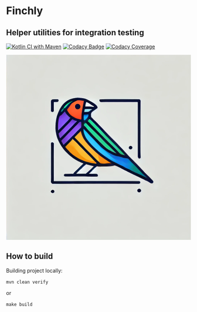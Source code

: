 # Finchly
## Helper utilities for integration testing

[![Kotlin CI with Maven](https://github.com/kpavlov/finchly/actions/workflows/maven.yml/badge.svg?branch=main)](https://github.com/kpavlov/finchly/actions/workflows/maven.yml)
[![Codacy Badge](https://app.codacy.com/project/badge/Grade/3aa0b5847e70494d9795ff98aa14b386)](https://app.codacy.com/gh/kpavlov/langchain4j-kotlin/dashboard?utm_source=gh&utm_medium=referral&utm_content=&utm_campaign=Badge_grade)
[![Codacy Coverage](https://app.codacy.com/project/badge/Coverage/3aa0b5847e70494d9795ff98aa14b386)](https://app.codacy.com/gh/kpavlov/langchain4j-kotlin/dashboard?utm_source=gh&utm_medium=referral&utm_content=&utm_campaign=Badge_coverage)

![logo](docs/finchly-logo.webp)

## How to build

Building project locally:
```shell
mvn clean verify
```
or
```shell
make build
```

